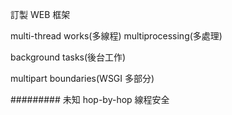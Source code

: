 訂製 WEB 框架

multi-thread works(多線程)
multiprocessing(多處理)


background tasks(後台工作)

multipart boundaries(WSGI 多部分)



######### 未知
hop-by-hop
線程安全